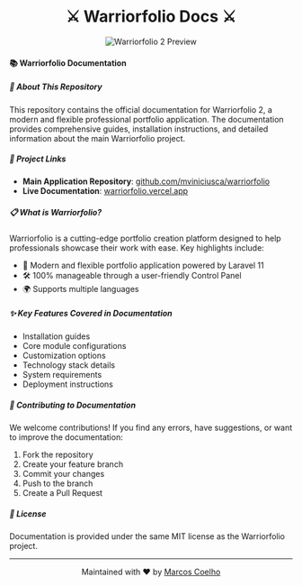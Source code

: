 <p align="center">
  <h1 align="center">⚔️ Warriorfolio Docs ⚔️</h1>
</p>

<p align="center">
  <img src="https://raw.githubusercontent.com/mviniciusca/warriorfolio/main/public/img/gif/ezgif-7-41f5195607.gif" alt="Warriorfolio 2 Preview">
</p>

#### 📚 Warriorfolio Documentation

##### 🌟 About This Repository

This repository contains the official documentation for Warriorfolio 2, a modern and flexible professional portfolio application. The documentation provides comprehensive guides, installation instructions, and detailed information about the main Warriorfolio project.

##### 🔗 Project Links
- **Main Application Repository**: [github.com/mviniciusca/warriorfolio](https://github.com/mviniciusca/warriorfolio)
- **Live Documentation**: [warriorfolio.vercel.app](https://warriorfolio.vercel.app/)

##### 📋 What is Warriorfolio?

Warriorfolio is a cutting-edge portfolio creation platform designed to help professionals showcase their work with ease. Key highlights include:

- 🚀 Modern and flexible portfolio application powered by Laravel 11
- 🛠️ 100% manageable through a user-friendly Control Panel
- 🌍 Supports multiple languages

##### ✨ Key Features Covered in Documentation

- Installation guides
- Core module configurations
- Customization options
- Technology stack details
- System requirements
- Deployment instructions

##### 🤝 Contributing to Documentation

We welcome contributions! If you find any errors, have suggestions, or want to improve the documentation:

1. Fork the repository
2. Create your feature branch
3. Commit your changes
4. Push to the branch
5. Create a Pull Request

##### 📄 License

Documentation is provided under the same MIT license as the Warriorfolio project.

---

<p align="center">
  Maintained with ❤️ by <a href="http://twitter.com/marcosvca_">Marcos Coelho</a>
</p>